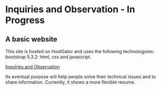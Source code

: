 # Inquiries and Observation - In Progress
## A basic website
This site is hosted on HostGator and uses the following technologoies: bootstrap 5.3.2: html, css and javascript.

[Inquiries and Observation](https://schley.tech) 

Its eventual purpose will help people solve their technical issues and to share information.  Currently, it shows a more flexible resume.
